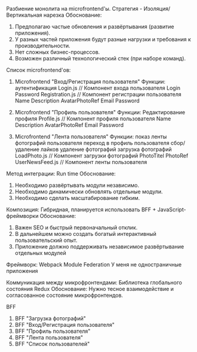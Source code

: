Разбиение монолита на microfrontend'ы.
Стратегия - Изоляция/Вертикальная нарезка
Обоснование:
1. Предполагаю частые обновления и развёртывания (развитие приложения).
2. У разных частей приложения будут разные нагрузки и требования к производительности.
3. Нет сложных бизнес-процессов.
4. Возможен различный технологический стек (при наборе команд).


Список microfrontend'ов: 
1. Microfrontend "Вход/Регистрация пользователя"
   Функции: аутентификация
   Login.js  // Компонент входа пользователя
     Login
     Password
   Registration.js // Компонент регистрации пользователя
     Name
     Description
     AvatarPhotoRef
     Email
     Password   
   
2. Microfrontend "Профиль пользователя" 
   Функции: Редактирование профиля
     Profile.js // Компонент профиля пользователя
       Name
       Description
       AvatarPhotoRef
       Email
       Password

3. Microfrontend "Лента пользователя"
   Функции: показ ленты фотографий пользователя
            переход в профиль пользователя
            сбор/удаление лайков
            удаление фотографий
            загрузка фотографий
              LoadPhoto.js // Компонент загрузки фотографий
                PhotoTitel
                PhotoRef
      UserNewsFeed.js // Компонент ленты пользователя
     

Метод интеграции: Run time
Обоснование:
1. Необходимо развёртывать модули независимо.
2. Необходимо динамически обновлять отдельные модули. 
3. Необходимо сделать масштабирование гибким.

Композиция:
Гибридная, планируется использовать BFF + JavaScript-фреймворки
Обоснование:
1. Важен SEO и быстрый первоначальный отклик.
2. В дальнейшем можно создать богатый интерактивный пользовательский опыт.
3. Приложение должно поддерживать независимое развёртывание отдельных модулей

Фреймворк:
Webpack Module Federation 
У меня не одностраничные приложения 

Коммуникация между микрофронтендами:
Библиотека глобального состояния  Redux
Обоснование:
Нужно тесное взаимодействие и согласованное состояние микрофронтендов.

BFF
1. BFF "Загрузка фотографий"
2. BFF "Вход/Регистрация пользователя"
3. BFF "Профиль пользователя" 
4. BFF "Лента пользователя"
5. BFF "Список пользователей" 
